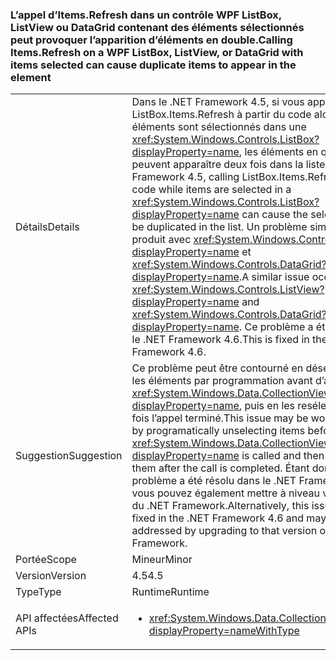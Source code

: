 ### <a name="calling-itemsrefresh-on-a-wpf-listbox-listview-or-datagrid-with-items-selected-can-cause-duplicate-items-to-appear-in-the-element"></a><span data-ttu-id="afb52-101">L’appel d’Items.Refresh dans un contrôle WPF ListBox, ListView ou DataGrid contenant des éléments sélectionnés peut provoquer l’apparition d’éléments en double.</span><span class="sxs-lookup"><span data-stu-id="afb52-101">Calling Items.Refresh on a WPF ListBox, ListView, or DataGrid with items selected can cause duplicate items to appear in the element</span></span>

|   |   |
|---|---|
|<span data-ttu-id="afb52-102">Détails</span><span class="sxs-lookup"><span data-stu-id="afb52-102">Details</span></span>|<span data-ttu-id="afb52-103">Dans le .NET Framework 4.5, si vous appelez ListBox.Items.Refresh à partir du code alors que des éléments sont sélectionnés dans une <xref:System.Windows.Controls.ListBox?displayProperty=name>, les éléments en question peuvent apparaître deux fois dans la liste.</span><span class="sxs-lookup"><span data-stu-id="afb52-103">In the .NET Framework 4.5, calling ListBox.Items.Refresh from code while items are selected in a <xref:System.Windows.Controls.ListBox?displayProperty=name> can cause the selected items to be duplicated in the list.</span></span> <span data-ttu-id="afb52-104">Un problème similaire se produit avec <xref:System.Windows.Controls.ListView?displayProperty=name> et <xref:System.Windows.Controls.DataGrid?displayProperty=name>.</span><span class="sxs-lookup"><span data-stu-id="afb52-104">A similar issue occurs with <xref:System.Windows.Controls.ListView?displayProperty=name> and <xref:System.Windows.Controls.DataGrid?displayProperty=name>.</span></span> <span data-ttu-id="afb52-105">Ce problème a été résolu dans le .NET Framework 4.6.</span><span class="sxs-lookup"><span data-stu-id="afb52-105">This is fixed in the .NET Framework 4.6.</span></span>|
|<span data-ttu-id="afb52-106">Suggestion</span><span class="sxs-lookup"><span data-stu-id="afb52-106">Suggestion</span></span>|<span data-ttu-id="afb52-107">Ce problème peut être contourné en désélectionnant les éléments par programmation avant d’appeler <xref:System.Windows.Data.CollectionView.Refresh?displayProperty=name>, puis en les resélectionnant une fois l’appel terminé.</span><span class="sxs-lookup"><span data-stu-id="afb52-107">This issue may be worked around by programatically unselecting items before <xref:System.Windows.Data.CollectionView.Refresh?displayProperty=name> is called and then re-selecting them after the call is completed.</span></span> <span data-ttu-id="afb52-108">Étant donné que ce problème a été résolu dans le .NET Framework 4.6, vous pouvez également mettre à niveau votre version du .NET Framework.</span><span class="sxs-lookup"><span data-stu-id="afb52-108">Alternatively, this issue has been fixed in the .NET Framework 4.6 and may be addressed by upgrading to that version of the .NET Framework.</span></span>|
|<span data-ttu-id="afb52-109">Portée</span><span class="sxs-lookup"><span data-stu-id="afb52-109">Scope</span></span>|<span data-ttu-id="afb52-110">Mineur</span><span class="sxs-lookup"><span data-stu-id="afb52-110">Minor</span></span>|
|<span data-ttu-id="afb52-111">Version</span><span class="sxs-lookup"><span data-stu-id="afb52-111">Version</span></span>|<span data-ttu-id="afb52-112">4.5</span><span class="sxs-lookup"><span data-stu-id="afb52-112">4.5</span></span>|
|<span data-ttu-id="afb52-113">Type</span><span class="sxs-lookup"><span data-stu-id="afb52-113">Type</span></span>|<span data-ttu-id="afb52-114">Runtime</span><span class="sxs-lookup"><span data-stu-id="afb52-114">Runtime</span></span>|
|<span data-ttu-id="afb52-115">API affectées</span><span class="sxs-lookup"><span data-stu-id="afb52-115">Affected APIs</span></span>|<ul><li><xref:System.Windows.Data.CollectionView.Refresh?displayProperty=nameWithType></li></ul>|

